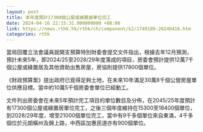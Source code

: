 ```yaml
---
layout: post
title: 本年度預計17300個公屋或綠置居單位完工
date: 2024-04-16 22:15:31.000000000 +08:00
link: https://news.rthk.hk/rthk/ch/component/k2/1749189-20240416.htm
categories: rthk
---
```


當局回覆立法會議員就開支預算特別財委會提交文件指出，根據去年12月預測，預計未來5年，即2024/25至2028/29年度落成的項目，房委會預計提供12萬7千個公屋或綠置居及其他資助出售房屋，房協則提供17800個單位。

《財政預算案》提出政府已覓得足夠土地，在未來10年滿足30萬8千個公營房屋單位供應目標。當中約10萬5千個房委會單位已經動工。

文件列出房委會在未來5年預計完工項目的單位數目及分佈，在2045/25年度預計有17300個公屋或綠置居單位完工，之後三個年度維持在15300至18400個單位，到2028/29年度，增至21000個單位完工，當中有9千多個單位來自東涌，4千多個位於元朗橫州及錦上路，中西區加惠民道亦有900個單位。
